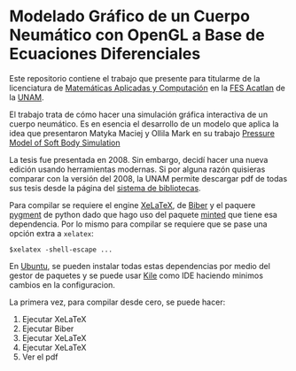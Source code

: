 # Modelado Gráfico de un Cuerpo Neumático con OpenGL a Base de Ecuaciones Diferenciales

Este repositorio contiene el trabajo que presente para titularme de la licenciatura de [Matemáticas Aplicadas y Computación](https://mac.acatlan.unam.mx/) en la [FES Acatlan](https://www.acatlan.unam.mx/) de la [UNAM](https://www.unam.mx/).

El trabajo trata de cómo hacer una simulación gráfica interactiva de un cuerpo neumático. Es en esencia el desarrollo de un modelo que aplica la idea que presentaron Matyka Maciej y Ollila Mark en su trabajo [Pressure Model of Soft Body Simulation](https://arxiv.org/abs/physics/0407003)

La tesis fue presentada en 2008. Sin embargo, decidí hacer una nueva edición usando herramientas modernas. Si por alguna razón quisieras comparar con la versión del 2008, la UNAM permite descargar pdf de todas sus tesis desde la página del [sistema de bibliotecas](https://tesiunam.dgb.unam.mx).

Para compilar se requiere el engine [XeLaTeX](https://tug.org/xetex/), de [Biber](http://biblatex-biber.sourceforge.net/) y el paquere [pygment](https://pygments.org/) de python dado que hago uso del paquete [minted](https://ctan.org/pkg/minted?lang=en) que tiene esa dependencia. Por lo mismo para compilar se requiere que se pase una opción extra a `xelatex`:

```
$xelatex -shell-escape ...
```

En [Ubuntu](https://ubuntu.com/), se pueden instalar todas estas dependencias por medio del gestor de paquetes y se puede usar [Kile](https://kile.sourceforge.io/) como IDE haciendo minimos cambios en la configuracion.

La primera vez, para compilar desde cero, se puede hacer:

1. Ejecutar XeLaTeX
1. Ejecutar Biber
1. Ejecutar XeLaTeX
1. Ejecutar XeLaTeX
1. Ver el pdf

